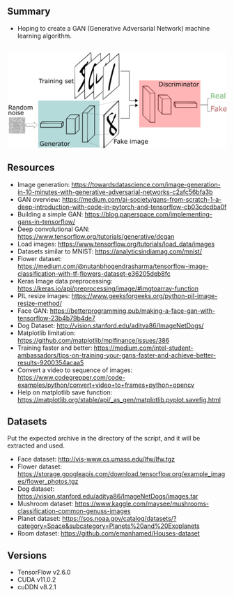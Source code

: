 ## Summary
- Hoping to create a GAN (Generative Adversarial Network) machine learning algorithm.

##

![GANs](https://github.com/jameskeywood/geno/blob/main/GANs.png?raw=true)

## Resources
- Image generation: https://towardsdatascience.com/image-generation-in-10-minutes-with-generative-adversarial-networks-c2afc56bfa3b
- GAN overview: https://medium.com/ai-society/gans-from-scratch-1-a-deep-introduction-with-code-in-pytorch-and-tensorflow-cb03cdcdba0f
- Building a simple GAN: https://blog.paperspace.com/implementing-gans-in-tensorflow/
- Deep convolutional GAN: https://www.tensorflow.org/tutorials/generative/dcgan
- Load images: https://www.tensorflow.org/tutorials/load_data/images
- Datasets similar to MNIST: https://analyticsindiamag.com/mnist/
- Flower dataset: https://medium.com/@nutanbhogendrasharma/tensorflow-image-classification-with-tf-flowers-dataset-e36205deb8fc
- Keras Image data preprocessing: https://keras.io/api/preprocessing/image/#imgtoarray-function
- PIL resize images: https://www.geeksforgeeks.org/python-pil-image-resize-method/
- Face GAN: https://betterprogramming.pub/making-a-face-gan-with-tensorflow-23b4b79b4de7
- Dog Dataset: http://vision.stanford.edu/aditya86/ImageNetDogs/
- Matplotlib limitation: https://github.com/matplotlib/mplfinance/issues/386
- Training faster and better: https://medium.com/intel-student-ambassadors/tips-on-training-your-gans-faster-and-achieve-better-results-9200354acaa5
- Convert a video to sequence of images: https://www.codegrepper.com/code-examples/python/convert+video+to+frames+python+opencv
- Help on matplotlib save function: https://matplotlib.org/stable/api/_as_gen/matplotlib.pyplot.savefig.html

## Datasets
Put the expected archive in the directory of the script, and it will be extracted and used.
- Face dataset: http://vis-www.cs.umass.edu/lfw/lfw.tgz
- Flower dataset: https://storage.googleapis.com/download.tensorflow.org/example_images/flower_photos.tgz
- Dog dataset: https://vision.stanford.edu/aditya86/ImageNetDogs/images.tar
- Mushroom dataset: https://www.kaggle.com/maysee/mushrooms-classification-common-genuss-images
- Planet dataset: https://sos.noaa.gov/catalog/datasets/?category=Space&subcategory=Planets%20and%20Exoplanets
- Room dataset: https://github.com/emanhamed/Houses-dataset

## Versions
- TensorFlow v2.6.0
- CUDA v11.0.2
- cuDDN v8.2.1
